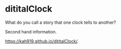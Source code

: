 # dititalClock

What do you call a story that one clock tells to another? 

Second hand information.

https://kah919.github.io/dititalClock/.
